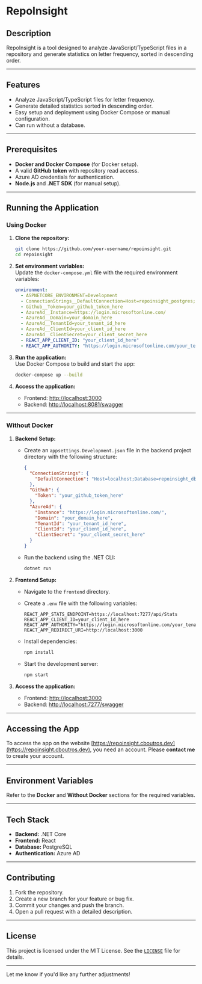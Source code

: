 # RepoInsight  

## Description  
RepoInsight is a tool designed to analyze JavaScript/TypeScript files in a repository and generate statistics on letter frequency, sorted in descending order.  

---

## Features  
- Analyze JavaScript/TypeScript files for letter frequency.  
- Generate detailed statistics sorted in descending order.  
- Easy setup and deployment using Docker Compose or manual configuration.
- Can run without a database.

---

## Prerequisites  
- **Docker and Docker Compose** (for Docker setup).  
- A valid **GitHub token** with repository read access.  
- Azure AD credentials for authentication.  
- **Node.js** and **.NET SDK** (for manual setup).  

---

## Running the Application  

### Using Docker  

1. **Clone the repository:**  
   ```bash  
   git clone https://github.com/your-username/repoinsight.git  
   cd repoinsight  
   ```  

2. **Set environment variables:**  
   Update the `docker-compose.yml` file with the required environment variables:  
   ```yaml  
   environment:  
     - ASPNETCORE_ENVIRONMENT=Development  
     - ConnectionStrings__DefaultConnection=Host=repoinsight_postgres;Database=repoinsight_db;Username=admin;Password=admin  
     - Github__Token=your_github_token_here  
     - AzureAd__Instance=https://login.microsoftonline.com/  
     - AzureAd__Domain=your_domain_here  
     - AzureAd__TenantId=your_tenant_id_here  
     - AzureAd__ClientId=your_client_id_here  
     - AzureAd__ClientSecret=your_client_secret_here
     - REACT_APP_CLIENT_ID: "your_client_id_here"
     - REACT_APP_AUTHORITY: "https://login.microsoftonline.com/your_tenant_id_here"  
   ```  

3. **Run the application:**  
   Use Docker Compose to build and start the app:  
   ```bash  
   docker-compose up --build  
   ```  

4. **Access the application:**  
   - Frontend: [http://localhost:3000](http://localhost:3000)
   - Backend: [http://localhost:8081/swagger](http://localhost:8081/swagger)

---

### Without Docker  

1. **Backend Setup:**  
   - Create an `appsettings.Development.json` file in the backend project directory with the following structure:  
     ```json  
     {  
       "ConnectionStrings": {  
         "DefaultConnection": "Host=localhost;Database=repoinsight_db;Username=admin;Password=admin"  
       },  
       "Github": {  
         "Token": "your_github_token_here"  
       },  
       "AzureAd": {  
         "Instance": "https://login.microsoftonline.com/",  
         "Domain": "your_domain_here",  
         "TenantId": "your_tenant_id_here",  
         "ClientId": "your_client_id_here",  
         "ClientSecret": "your_client_secret_here"  
       }  
     }  
     ```  
   - Run the backend using the .NET CLI:  
     ```bash  
     dotnet run  
     ```  

2. **Frontend Setup:**  
   - Navigate to the `frontend` directory.  
   - Create a `.env` file with the following variables:  
     ```env  
     REACT_APP_STATS_ENDPOINT=https://localhost:7277/api/Stats
     REACT_APP_CLIENT_ID=your_client_id_here  
     REACT_APP_AUTHORITY="https://login.microsoftonline.com/your_tenant_id_here"    
     REACT_APP_REDIRECT_URI=http://localhost:3000  
     ```  

   - Install dependencies:  
     ```bash  
     npm install  
     ```  

   - Start the development server:  
     ```bash  
     npm start  
     ```  

3. **Access the application:**  
   - Frontend: [http://localhost:3000](http://localhost:3000)
   - Backend: [http://localhost:7277/swagger](http://localhost:7277/swagger)

---

## Accessing the App  

To access the app on the website [https://repoinsight.cboutros.dev](https://repoinsight.cboutros.dev), you need an account. Please **contact me** to create your account.

---

## Environment Variables  

Refer to the **Docker** and **Without Docker** sections for the required variables.  

---

## Tech Stack  
- **Backend:** .NET Core  
- **Frontend:** React  
- **Database:** PostgreSQL  
- **Authentication:** Azure AD  

---

## Contributing  
1. Fork the repository.  
2. Create a new branch for your feature or bug fix.  
3. Commit your changes and push the branch.  
4. Open a pull request with a detailed description.  

---

## License  
This project is licensed under the MIT License. See the [`LICENSE`](LICENSE) file for details.  

---

Let me know if you'd like any further adjustments!
